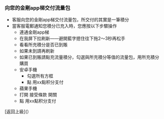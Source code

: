 ### 向您的金剛app梯交付流量包
- 客服向您的金剛app梯交付流量包，所交付的其實是一筆積分
- 當客服電郵通知您積分已充入時，您應按以下步驟操作
  - 連通金剛app梯
  - 在我屏下拉刷新——避開藍字摁住往下拖2～3秒再松手
  - 看看所充積分是否已到賬
  - 如果未到請再刷新
  - 如果已到賬請點充流量積分，勾選與所充積分等值的流量包，用所充積分購買
  - 安卓手機
    - 勾選所有方框
    - 點 用xx點积分支付
  - 蘋果手機
   - 打開 接受條款 開關
   - 點 用xx點积分支付

[返回上級](）
